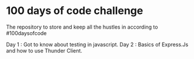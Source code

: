 <h1>100 days of code challenge</h1>

The repository to store and keep all the hustles in according to #100daysofcode

Day 1 : Got to know about testing in javascript.
Day 2 : Basics of Express.Js and how to use Thunder Client.
